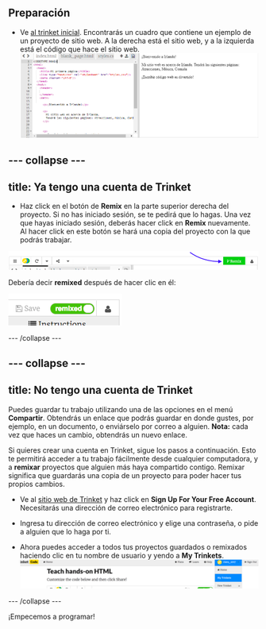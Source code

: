 ## Preparación

- Ve [al trinket inicial](https://trinket.io/html/b90ddce22b). Encontrarás un cuadro que contiene un ejemplo de un proyecto de sitio web. A la derecha está el sitio web, y a la izquierda está el código que hace el sitio web. ![Página web y código en Trinket](images/tktHTMLStartingPoint.png)

--- collapse ---
---
title: Ya tengo una cuenta de Trinket
---

- Haz click en el botón de **Remix** en la parte superior derecha del proyecto. Si no has iniciado sesión, se te pedirá que lo hagas. Una vez que hayas iniciado sesión, deberás hacer click en **Remix** nuevamente. Al hacer click en este botón se hará una copia del proyecto con la que podrás trabajar. 

![Botón Remix](images/tktRemixButtonArrow.png)

Debería decir **remixed** después de hacer clic en él:

![El botón ahora dice "remixed"](images/tktRemixedSmall.png)

--- /collapse ---

--- collapse ---
---
title: No tengo una cuenta de Trinket
---

Puedes guardar tu trabajo utilizando una de las opciones en el menú **Compartir**. Obtendrás un enlace que podrás guardar en donde gustes, por ejemplo, en un documento, o enviárselo por correo a alguien. **Nota:** cada vez que haces un cambio, obtendrás un nuevo enlace.

Si quieres crear una cuenta en Trinket, sigue los pasos a continuación. Esto te permitirá acceder a tu trabajo fácilmente desde cualquier computadora, y a **remixar** proyectos que alguien más haya compartido contigo. Remixar significa que guardarás una copia de un proyecto para poder hacer tus propios cambios.

- Ve al [sitio web de Trinket](http://dojo.soy/trinket) y haz click en **Sign Up For Your Free Account**. Necesitarás una dirección de correo electrónico para registrarte.

- Ingresa tu dirección de correo electrónico y elige una contraseña, o pide a alguien que lo haga por ti.

- Ahora puedes acceder a todos tus proyectos guardados o remixados haciendo clic en tu nombre de usuario y yendo a **My Trinkets**. ![Elemento "My Trinkets" del menú](images/MyTrinketsMenuWide.png)

--- /collapse ---

¡Empecemos a programar!